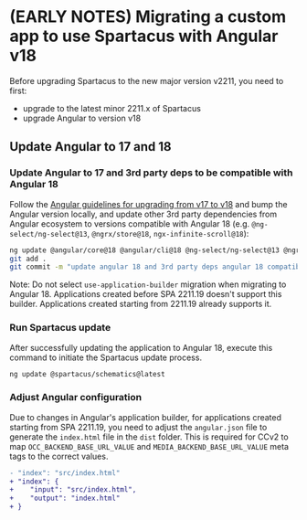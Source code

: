 # (EARLY NOTES) Migrating a custom app to use Spartacus with Angular v18

Before upgrading Spartacus to the new major version v2211, you need to first:
- upgrade to the latest minor 2211.x of Spartacus
- upgrade Angular to version v18

## Update Angular to 17 and 18

### Update Angular to 17 and 3rd party deps to be compatible with Angular 18

Follow the [Angular guidelines for upgrading from v17 to v18](https://angular.dev/update-guide?v=17.0-18.0&l=3) and bump the Angular version locally, and update other 3rd party dependencies from Angular ecosystem  to versions compatible with Angular 18 (e.g. `@ng-select/ng-select@13`, `@ngrx/store@18`, `ngx-infinite-scroll@18`):

```bash
ng update @angular/core@18 @angular/cli@18 @ng-select/ng-select@13 @ngrx/store@18 ngx-infinite-scroll@18 --force
git add .
git commit -m "update angular 18 and 3rd party deps angular 18 compatible"
```
Note: Do not select `use-application-builder` migration when migrating to Angular 18. Applications created before SPA 2211.19 doesn't support this builder. Applications created starting from 2211.19 already supports it.

### Run Spartacus update

After successfully updating the application to Angular 18, execute this command to initiate the Spartacus update process.

```bash
ng update @spartacus/schematics@latest
```

### Adjust Angular configuration

Due to changes in Angular's application builder, for applications created starting from SPA 2211.19, you need to adjust the `angular.json` file to generate the `index.html` file in the `dist` folder. This is required for CCv2 to map `OCC_BACKEND_BASE_URL_VALUE` and `MEDIA_BACKEND_BASE_URL_VALUE` meta tags to the correct values.

```diff
- "index": "src/index.html"
+ "index": {
+    "input": "src/index.html",
+    "output": "index.html"
+ }
```
